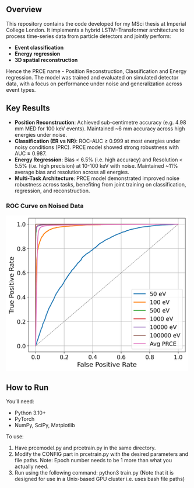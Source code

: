 ## Overview
This repository contains the code developed for my MSci thesis at Imperial College London. It implements a hybrid LSTM–Transformer architecture to process time-series data from particle detectors and jointly perform:

- **Event classification**
- **Energy regression**
- **3D spatial reconstruction**

Hence the PRCE name - Position Reconstruction, Classification and Energy regression.
The model was trained and evaluated on simulated detector data, with a focus on performance under noise and generalization across event types.

## Key Results

- **Position Reconstruction**: Achieved sub-centimetre accuracy (e.g. 4.98 mm MED for 100 keV events). Maintained ~6 mm accuracy across high energies under noise.
- **Classification (ER vs NR)**: ROC-AUC ≥ 0.999 at most energies under noisy conditions (PRC). PRCE model showed strong robustness with AUC ≥ 0.987.
- **Energy Regression**: Bias < 6.5% (i.e. high accuracy) and Resolution < 5.5% (i.e. high precision) at 10-100 keV with noise. Maintained ~11% average bias and resolution across all energies.
- **Multi-Task Architecture**: PRCE model demonstrated improved noise robustness across tasks, benefiting from joint training on classification, regression, and reconstruction.

### ROC Curve on Noised Data
<img src="nlmulti_roc_curve_noise.png" alt="ROC Curve showing classification AUC across energies (PRC model vs PRCE model)" width="500"/>


## How to Run

You’ll need:
- Python 3.10+
- PyTorch
- NumPy, SciPy, Matplotlib

To use:
1) Have prcemodel.py and prcetrain.py in the same directory.
2) Modify the CONFIG part in prcetrain.py with the desired parameters and file paths.
   Note: Epoch number needs to be 1 more than what you actually need.
3) Run using the following command: python3 train.py (Note that it is designed for use in a Unix-based GPU cluster i.e. uses bash file paths)

